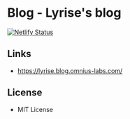 # Blog - Lyrise's blog 

[![Netlify Status](https://api.netlify.com/api/v1/badges/f665dad1-765f-4ad8-a407-4b7862444340/deploy-status)](https://app.netlify.com/sites/lyrise-blog-omnius-labs/deploys)

## Links

+ <https://lyrise.blog.omnius-labs.com/>

## License

+ MIT License
